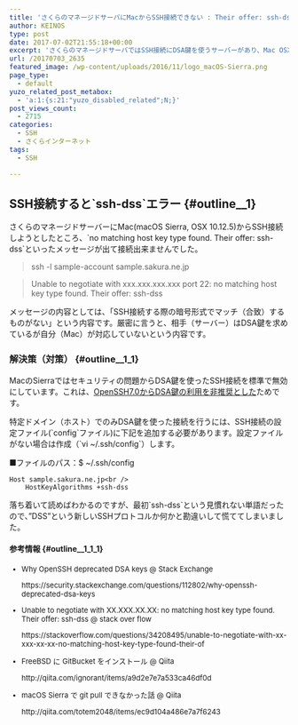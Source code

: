 ```yaml
---
title: 'さくらのマネージドサーバにMacからSSH接続できない : Their offer: ssh-dss'
author: KEINOS
type: post
date: 2017-07-02T21:55:18+00:00
excerpt: 'さくらのマネージドサーバではSSH接続にDSA鍵を使うサーバーがあり、Mac OSXでは標準でDSA鍵は使えなくなったため`no matching host key type found. Their offer: ssh-dss`エラーが発生します。'
url: /20170703_2635
featured_image: /wp-content/uploads/2016/11/logo_macOS-Sierra.png
page_type:
  - default
yuzo_related_post_metabox:
  - 'a:1:{s:21:"yuzo_disabled_related";N;}'
post_views_count:
  - 2715
categories:
  - SSH
  - さくらインターネット
tags:
  - SSH

---
```

## SSH接続すると\`ssh-dss\`エラー {#outline__1}

さくらのマネージドサーバーにMac(macOS Sierra, OSX 10.12.5)からSSH接続しようとしたところ、\`no matching host key type found. Their offer: ssh-dss\`といったメッセージが出て接続出来ませんでした。

> ssh -l sample-account sample.sakura.ne.jp
  
> Unable to negotiate with xxx.xxx.xxx.xxx port 22: no matching host key type found. Their offer: ssh-dss 

メッセージの内容としては、「SSH接続する際の暗号形式でマッチ（合致）するものがない」という内容です。厳密に言うと、相手（サーバー）はDSA鍵を求めているが自分（Mac）が対応していないという内容です。

### 解決策（対策） {#outline__1_1}

MacのSierraではセキュリティの問題からDSA鍵を使ったSSH接続を標準で無効にしています。これは、<a href="http://www.openssh.com/legacy.html" target="_blank">OpenSSH7.0からDSA鍵の利用を非推奨とした</a>ためです。

特定ドメイン（ホスト）でのみDSA鍵を使った接続を行うには、SSH接続の設定ファイル(\`config\`ファイル)に下記を追加する必要があります。設定ファイルがない場合は作成（\`vi ~/.ssh/config\`）します。

■ファイルのパス：$ ~/.ssh/config
  


    Host sample.sakura.ne.jp<br />
    	HostKeyAlgorithms +ssh-dss

落ち着いて読めばわかるのですが、最初\`ssh-dss\`という見慣れない単語だったので、&#8221;DSS&#8221;という新しいSSHプロトコルか何かと勘違いして慌ててしまいました。

#### 参考情報 {#outline__1_1_1}

<ul style="font-size:small;">
  <li>
    Why OpenSSH deprecated DSA keys @ Stack Exchange <p>
      https://security.stackexchange.com/questions/112802/why-openssh-deprecated-dsa-keys
    </p>
  </li>
  
  <li>
    Unable to negotiate with XX.XXX.XX.XX: no matching host key type found. Their offer: ssh-dss @ stack over flow <p>
      https://stackoverflow.com/questions/34208495/unable-to-negotiate-with-xx-xxx-xx-xx-no-matching-host-key-type-found-their-of
    </p>
  </li>
  
  <li>
    FreeBSD に GitBucket をインストール @ Qiita <p>
      http://qiita.com/ignorant/items/a9d2e7e7a533ca46df0d
    </p>
  </li>
  
  <li>
    macOS Sierra で git pull できなかった話 @ Qiita <p>
      http://qiita.com/totem2048/items/ec9d104a486e7a7f6243
    </p>
  </li>
</ul>